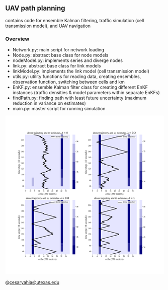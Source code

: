 ## UAV path planning
contains code for ensemble Kalman filtering, traffic simulation (cell transmission model), and UAV navigation

### Overview
  * Network.py: main script for network loading
  * Node.py: abstract base class for node models
  * nodeModel.py: implements series and diverge nodes
  * link.py: abstract base class for link models
  * linkModel.py: implements the link model (cell transmission model)
  * utils.py: utility functions for reading data, creating ensembles, observation function, switching between cells and km
  * EnKF.py: ensemble Kalman filter class for creating different EnKF instances (traffic densities & model parameters within separate EnKFs)
  * findPath.py: finding path with least future uncertainty (maximum reduction in variance on estimates)
  * main.py: master script for running simulation
  
  ![uavpath](drtrajWeights.png)
  
  @cesaryahia@utexas.edu
